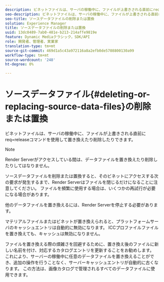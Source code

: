 ```yaml
---
description: ビネットファイルは、サーバの稼働中に、ファイルが上書きされる直前にreq=releaseコマンドを使用して置き換えたり削除したりできます。
seo-description: ビネットファイルは、サーバの稼働中に、ファイルが上書きされる直前にreq=releaseコマンドを使用して置き換えたり削除したりできます。
seo-title: ソースデータファイルの削除または置換
solution: Experience Manager
title: ソースデータファイルの削除または置換
uuid: 13dc0489-7ab0-481e-b213-214affe9819e
feature: Dynamic Mediaクラシック，SDK/API
role: 開発者、管理者、実業家
translation-type: tm+mt
source-git-commit: 469d1a5c43a972116a8a2efb0de5708800130a99
workflow-type: tm+mt
source-wordcount: '248'
ht-degree: 0%

---
```



# ソースデータファイル{#deleting-or-replacing-source-data-files}の削除または置換

ビネットファイルは、サーバの稼働中に、ファイルが上書きされる直前にreq=releaseコマンドを使用して置き換えたり削除したりできます。

>[!NOTE]
>
>Render Serverがアクセスしている間は、データファイルを置き換えたり削除したりしてはなりません。

ソースデータファイルを削除または置換すると、そのビネットにアクセスする次の要求が発生するまで、Render Serverはファイルを閉じるだけになることに注意してください。 ファイルを頻繁に使用する場合は、いくつかの再試行が必要になる場合があります。

他のデータファイルを置き換えるには、Render Serverを停止する必要があります。

マテリアルファイルまたはビネットが置き換えられると、プラットフォームサーバのキャッシュエントリは自動的に無効になります。 ICCプロファイルファイルを置き換えても、キャッシュは無効になりません。

ファイルを置き換える際の煩雑さを回避するために、置き換え後のファイルに新しい名前を付け、対応するカタログエントリを更新することをお勧めします。 これにより、サーバーの稼働中に任意のデータファイルを置き換えることができ、追加の操作を行うことなく、サーバーキャッシュエントリが自動的に古くなります。 この方法は、画像カタログで管理されるすべてのデータファイルに使用できます。
